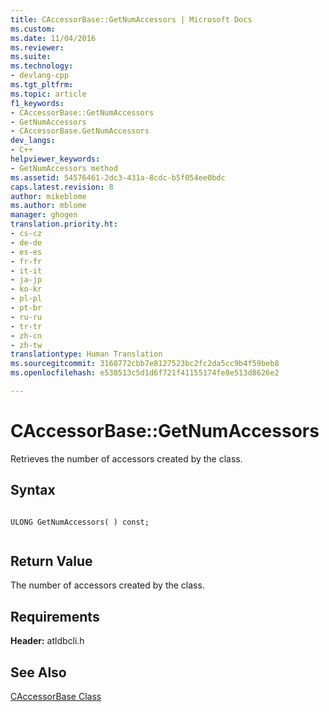 ```yaml
---
title: CAccessorBase::GetNumAccessors | Microsoft Docs
ms.custom: 
ms.date: 11/04/2016
ms.reviewer: 
ms.suite: 
ms.technology:
- devlang-cpp
ms.tgt_pltfrm: 
ms.topic: article
f1_keywords:
- CAccessorBase::GetNumAccessors
- GetNumAccessors
- CAccessorBase.GetNumAccessors
dev_langs:
- C++
helpviewer_keywords:
- GetNumAccessors method
ms.assetid: 54576461-2dc3-431a-8cdc-b5f054ee0bdc
caps.latest.revision: 8
author: mikeblome
ms.author: mblome
manager: ghogen
translation.priority.ht:
- cs-cz
- de-de
- es-es
- fr-fr
- it-it
- ja-jp
- ko-kr
- pl-pl
- pt-br
- ru-ru
- tr-tr
- zh-cn
- zh-tw
translationtype: Human Translation
ms.sourcegitcommit: 3168772cbb7e8127523bc2fc2da5cc9b4f59beb8
ms.openlocfilehash: e538513c5d1d6f721f41155174fe8e513d8626e2

---
```

# CAccessorBase::GetNumAccessors
Retrieves the number of accessors created by the class.  
  
## Syntax  
  
```  
  
ULONG GetNumAccessors( ) const;  
  
```  
  
## Return Value  
 The number of accessors created by the class.  
  
## Requirements  
 **Header:** atldbcli.h  
  
## See Also  
 [CAccessorBase Class](../../data/oledb/caccessorbase-class.md)


<!--HONumber=Jan17_HO2-->


